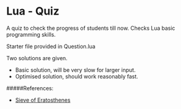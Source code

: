 Lua - Quiz
============

A quiz to check the progress of students till now.
Checks Lua basic programming skills.

Starter file provided in Question.lua

Two solutions are given.
- Basic solution, will be very slow for larger input.
- Optimised solution, should work reasonably fast.

#####References:
- [Sieve of Eratosthenes](http://en.wikipedia.org/wiki/Sieve_of_Eratosthenes)
